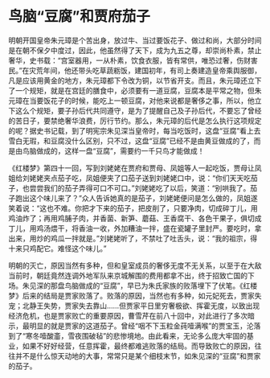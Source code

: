 # 鸟脑“豆腐”和贾府茄子

明朝开国皇帝朱元璋是个苦出身，放过牛、当过要饭花子、做过和尚，大部分时间是在朝不保夕中度过，因此，他虽然得了天下，成为九五之尊，却崇尚朴素，禁止奢华，史书载：“宫室器用，一从朴素，饮食衣服，皆有常供，唯恐过奢，伤财害民。”在灾荒年间，他还带头吃草蔬粝饭，建国初年，有司上奏建造皇帝乘舆服御，凡是应该用黄金的地方，朱元璋都下令改为铜，以节省开支。而且，朱元璋还立下了一个规矩，就是在宫廷的膳食中，必须要有一道豆腐，豆腐本是平常之物，但朱元璋在当要饭花子的时候，能吃上一顿豆腐，对他来说都是奢侈之事，所以，他立下这么个规矩，要子孙后代共同遵守，是为了提醒自己及子孙后代，不要忘了曾经的苦日子，要禁绝奢华浪费，厉行节约。那么，朱元璋的后代是怎么执行这项规定的呢？据史书记载，到了明宪宗朱见深当皇帝时，每当吃饭时，这盘“豆腐”看上去雪白无瑕，和豆腐没什么区别，只不过，这盘“豆腐”已经不是由黄豆做成的了，而是由鸟脑做成的，这样一盘“豆腐”，需要约一千只鸟才能做成！ 

《红楼梦》第四十一回，写到刘姥姥在贾府和贾母、凤姐等人一起吃饭，贾母让凤姐给刘姥姥夹点茄子吃，凤姐便夹了口茄子送到刘姥姥口中，说：“你们天天吃茄子，也尝尝我们的茄子弄得可口不可口。”刘姥姥吃了以后，笑道：“别哄我了。茄子跑出这个味儿来了？”众人告诉她真的是茄子，刘姥姥便问是怎么做的，凤姐遂笑着说：“这也不难。你把才下来的茄子，把皮削了，只要净肉，切成碎丁儿，用鸡油炸了；再用鸡脯子肉，并香菌、新笋、蘑菇、王香腐干、各色干果子，俱切成丁儿，用鸡汤煨干，将香油一收，外加糟油一拌，盛在瓷罐子里封严。要吃时，拿出来，用炒的鸡瓜一拌就是。”刘姥姥听了，不禁吐了吐舌头，说：“我的祖宗，得十来只鸡配它。难怪这个味儿。” 

明朝的灭亡，原因当然有多种，但和皇室成员的奢侈无度不无关系，以至于在大敌当前时，朝廷竟然连调外地军队来京城解围的费用都拿不出，终于招致亡国的下场。朱见深的那盘鸟脑做成的“豆腐”，早已为朱氏家族的败落埋下了伏笔。《红楼梦》后来的结局是贾家败落了。败落的原因，当然也有多种，如元妃死去，贾家失宠；北静王失势，贾家失去靠山……但贾家平日里穷奢极欲、挥霍无度，以致出现经济危机，也是贾家败亡的重要原因，曹雪芹在前八十回中，对此进行了多次暗示，最明显的就是贾家的这道茄子。曾经“咽不下玉粒金莼噎满喉”的贾宝玉，沦落到了“寒冬噎酸齑，雪夜围破毡”的悲惨境地。由此看来，无论多么庞大牢固的基业，如果不好好经营，任意挥霍，最终都难逃败落的结局。而导致败亡的原因，往往并不是什么惊天动地的大事，常常只是某个细枝末节，如朱见深的“豆腐”和贾家的茄子。
